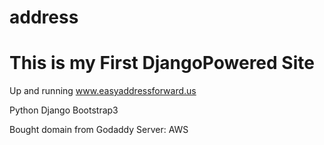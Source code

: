 address
=======
# This is my First DjangoPowered Site
 Up and running
  www.easyaddressforward.us
  
Python
Django
Bootstrap3


Bought domain from Godaddy
Server: AWS
